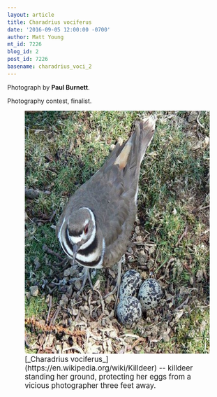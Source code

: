 ```yaml
---
layout: article
title: Charadrius vociferus
date: '2016-09-05 12:00:00 -0700'
author: Matt Young
mt_id: 7226
blog_id: 2
post_id: 7226
basename: charadrius_voci_2
---
```

Photograph by **Paul Burnett**.

Photography contest, finalist.

<figure>
<img src="/uploads/2016/Burnett_Killdeer.jpg" alt="Burnett_Killdeer.jpg" width="600" height="555" />
<figcaption markdown="span">
<big>[_Charadrius vociferus_](https://en.wikipedia.org/wiki/Killdeer) --  killdeer standing her ground, protecting her eggs from a vicious photographer three feet away.</big>

</figcaption>
</figure>
